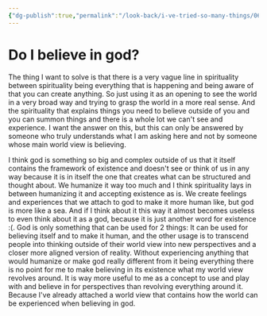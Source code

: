 ```yaml
---
{"dg-publish":true,"permalink":"/look-back/i-ve-tried-so-many-things/06-personal-hub/do-i-believe-in-god/","tags":["#spirituality","#religion"],"noteIcon":"","created":"2025-10-14T16:06:24.304+02:00","updated":"2025-10-14T16:10:34.893+02:00"}
---
```


# Do I believe in god?

The thing I want to solve is that there is a very vague line in spirituality between spirituality being everything that is happening and being aware of that you can create anything. So just using it as an opening to see the world in a very broad way and trying to grasp the world in a more real sense. And the spirituality that explains things you need to believe outside of you and you can summon things and there is a whole lot we can't see and experience. 
I want the answer on this, but this can only be answered by someone who truly understands what I am asking here and not by someone whose main world view is believing. 


I think god is something so big and complex outside of us that it itself contains the framework of existence and doesn't see or think of us in any way because it is in itself the one that creates what can be structured and thought about. We humanize it way too much and I think spirituality lays in between humanizing it and accepting existence as is. 
We create feelings and experiences that we attach to god to make it more human like, but god is more like a sea. And if I think about it this way it almost becomes useless to even think about it as a god, because it is just another word for existence :(. God is only something that can be used for 2 things: It can be used for believing itself and to make it human, and the other usage is to transcend people into thinking outside of their world view into new perspectives and a closer more aligned version of reality. Without experiencing anything that would humanize or make god really different from it being everything there is no point for me to make believing in its existence what my world view revolves around. 
It is way more useful to me as a concept to use and play with and believe in for perspectives than revolving everything around it. Because I've already attached a world view that contains how the world can be experienced when believing in god. 































